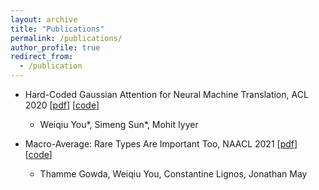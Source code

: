 ```yaml
---
layout: archive
title: "Publications"
permalink: /publications/
author_profile: true
redirect_from:
  - /publication
---
```


* Hard-Coded Gaussian Attention for Neural Machine Translation, ACL 2020 \[[pdf](https://www.aclweb.org/anthology/2020.acl-main.687.pdf)\] \[[code](https://github.com/fallcat/stupidNMT)\]
  * Weiqiu You\*, Simeng Sun\*, Mohit Iyyer

* Macro-Average: Rare Types Are Important Too, NAACL 2021 \[[pdf](https://aclanthology.org/2021.naacl-main.90.pdf)\] \[[code](https://github.com/thammegowda/007-mt-eval-macro)\]
  * Thamme Gowda, Weiqiu You, Constantine Lignos, Jonathan May


<!-- {% if author.googlescholar %}
  You can also find my articles on <u><a href="{{author.googlescholar}}">my Google Scholar profile</a>.</u>
{% endif %}

{% include base_path %}

{% for post in site.publications reversed %}
  {% include archive-single.html %}
{% endfor %} -->
